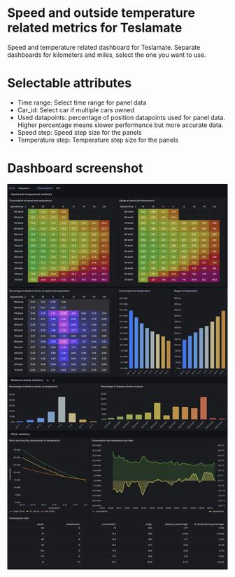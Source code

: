 # Speed and outside temperature related metrics for Teslamate
Speed and temperature related dashboard for Teslamate. Separate dashboards for kilometers and miles, select the one you want to use.

# Selectable attributes

 - Time range: Select time range for panel data 
 - Car_id: Select car if multiple cars owned
 - Used datapoints: percentage of position datapoints used for panel data. Higher percentage means slower performance but more accurate data.
 - Speed step: Speed step size for the panels
 - Temperature step: Temperature step size for the panels

# Dashboard screenshot

![Speed, temperature, consumption](https://github.com/tero-jarvinen/teslamate-speed-temperature/blob/main/images/speed-temperature-consumption.jpg?raw=true)

